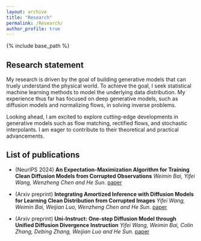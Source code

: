 ```yaml
---
layout: archive
title: "Research"
permalink: /Research/
author_profile: true
---
```


{% include base_path %}
## Research statement
My research is driven by the goal of building generative models that can truely understand the physical world. To achieve the goal, I seek statistical machine learning methods to model the underlying data distribution. My experience thus far has focused on deep generative models, such as diffusion models and normalizing flows, in solving inverse problems.

Looking ahead, I am excited to explore cutting-edge developments in generative models such as flow matching, rectified flows, and stochastic interpolants. I am eager to contribute to their theoretical and practical advancements.

## List of publications

- (NeurIPS 2024) **An Expectation-Maximization Algorithm for Training Clean Diffusion Models from Corrupted Observations**
*Weimin Bai, Yifei Wang, Wenzheng Chen and He Sun*.
[paper](https://arxiv.org/abs/2407.01014)

- (Arxiv preprint) **Integrating Amortized Inference with Diffusion Models for Learning Clean Distribution from Corrupted Images**
*Yifei Wang, Weimin Bai, Weijian Luo, Wenzheng Chen and He Sun*.
[paper](https://arxiv.org/abs/2407.11162)

- (Arxiv preprint) **Uni-Instruct: One-step Diffusion Model through Unified Diffusion Divergence Instruction**
*Yifei Wang, Weimin Bai, Colin Zhang, Debing Zhang, Weijian Luo and He Sun*.
[paper](https://arxiv.org/abs/2505.20755)

